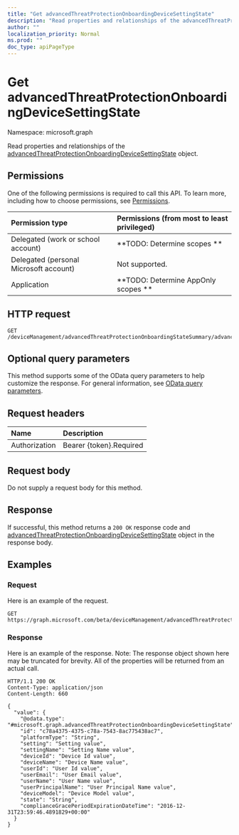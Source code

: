 ```yaml
---
title: "Get advancedThreatProtectionOnboardingDeviceSettingState"
description: "Read properties and relationships of the advancedThreatProtectionOnboardingDeviceSettingState object."
author: ""
localization_priority: Normal
ms.prod: ""
doc_type: apiPageType
---
```


# Get advancedThreatProtectionOnboardingDeviceSettingState

Namespace: microsoft.graph

Read properties and relationships of the [advancedThreatProtectionOnboardingDeviceSettingState](../resources/advancedthreatprotectiononboardingdevicesettingstate.md) object.

## Permissions
One of the following permissions is required to call this API. To learn more, including how to choose permissions, see [Permissions](/concepts/permissions-reference.md).

|Permission type|Permissions (from most to least privileged)|
|:---|:---|
|Delegated (work or school account)|**TODO: Determine scopes **|
|Delegated (personal Microsoft account)|Not supported.|
|Application|**TODO: Determine AppOnly scopes **|

## HTTP request
<!-- {
  "blockType": "ignored"
}
-->
``` http
GET /deviceManagement/advancedThreatProtectionOnboardingStateSummary/advancedThreatProtectionOnboardingDeviceSettingStates/{advancedThreatProtectionOnboardingDeviceSettingStateId}
```

## Optional query parameters
This method supports some of the OData query parameters to help customize the response. For general information, see [OData query parameters](/graph/query-parameters).

## Request headers
|Name|Description|
|:---|:---|
|Authorization|Bearer {token}.Required|

## Request body
Do not supply a request body for this method.

## Response
If successful, this method returns a `200 OK` response code and [advancedThreatProtectionOnboardingDeviceSettingState](../resources/advancedthreatprotectiononboardingdevicesettingstate.md) object in the response body.

## Examples

### Request
Here is an example of the request.
<!-- {
  "blockType": "request",
  "name": "get_advancedthreatprotectiononboardingdevicesettingstate"
}
-->
``` http
GET https://graph.microsoft.com/beta/deviceManagement/advancedThreatProtectionOnboardingStateSummary/advancedThreatProtectionOnboardingDeviceSettingStates/{advancedThreatProtectionOnboardingDeviceSettingStateId}
```

### Response
Here is an example of the response. Note: The response object shown here may be truncated for brevity. All of the properties will be returned from an actual call.
<!-- {
  "blockType": "response",
  "truncated": true,
  "@odata.type": "microsoft.graph.advancedThreatProtectionOnboardingDeviceSettingState"
}
-->
``` http
HTTP/1.1 200 OK
Content-Type: application/json
Content-Length: 660

{
  "value": {
    "@odata.type": "#microsoft.graph.advancedThreatProtectionOnboardingDeviceSettingState",
    "id": "c78a4375-4375-c78a-7543-8ac775438ac7",
    "platformType": "String",
    "setting": "Setting value",
    "settingName": "Setting Name value",
    "deviceId": "Device Id value",
    "deviceName": "Device Name value",
    "userId": "User Id value",
    "userEmail": "User Email value",
    "userName": "User Name value",
    "userPrincipalName": "User Principal Name value",
    "deviceModel": "Device Model value",
    "state": "String",
    "complianceGracePeriodExpirationDateTime": "2016-12-31T23:59:46.4891829+00:00"
  }
}
```

